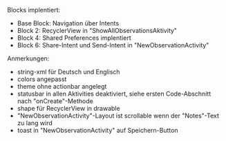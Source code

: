 Blocks implentiert:
- Base Block: Navigation über Intents
- Block 2: RecyclerView in "ShowAllObservationsAktivity"
- Block 4: Shared Preferences implentiert
- Block 6: Share-Intent und Send-Intent in "NewObservationActivity"

Anmerkungen:
- string-xml für Deutsch und Englisch
- colors angepasst
- theme ohne actionbar angelegt
- statusbar in allen Aktivities deaktiviert, siehe ersten Code-Abschnitt nach "onCreate"-Methode
- shape für RecyclerView in drawable
- "NewObservationActivity"-Layout ist scrollable wenn der "Notes"-Text zu lang wird
- toast in "NewObservationActivity" auf Speichern-Button
